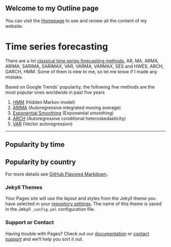 ## Welcome to my Outline page

You can visit the [Homepage](https://github.com/BIRAN/SAS_Visual_Forecasting) to see and review all the content of my website.

# Time series forecasting
There are a lot [classical time series forecasting methods](https://machinelearningmastery.com/time-series-forecasting-methods-in-python-cheat-sheet/), AR, MA, ARMA, ARIMA, SARIMA, SARIMAX, VAR, VARMA, VARMAX, SES and HWES, ARCH, GARCH, HMM. Some of them is new to me, so let me know if I made any mistake.

Based on Google Trends' popularity, the following five methods are the most popular ones worldwide in past five years
1. [HMM](https://biran.github.io/Google_Trends/hmm) (Hidden Markov model)
2. [ARIMA](https://biran.github.io/Google_Trends/arima) (Autoregressive integrated moving average)
3. [Exponential Smoothing](https://biran.github.io/Google_Trends/esm) (Exponential smoothing)
4. [ARCH](https://biran.github.io/Google_Trends/arch) (Autoregressive conditional heteroskedasticity)
5. [VAR](https://biran.github.io/Google_Trends/var) (Vector autoregression)


<hr size="10">
<h2>Popularity by time</h2>

<script type="text/javascript" src="https://ssl.gstatic.com/trends_nrtr/1845_RC03/embed_loader.js"></script> <script type="text/javascript"> trends.embed.renderExploreWidget("TIMESERIES", {"comparisonItem":[{"keyword":"/m/0p8wy","geo":"","time":"today 5-y"},{"keyword":"/m/056xc6","geo":"","time":"today 5-y"},{"keyword":"/m/0642vj","geo":"","time":"today 5-y"},{"keyword":"/m/02w9b0","geo":"","time":"today 5-y"},{"keyword":"/m/079bt_","geo":"","time":"today 5-y"}],"category":0,"property":""}, {"exploreQuery":"date=today%205-y&q=%2Fm%2F0p8wy,%2Fm%2F056xc6,%2Fm%2F0642vj,%2Fm%2F02w9b0,%2Fm%2F079bt_","guestPath":"https://trends.google.com:443/trends/embed/"}); </script> 

<h2>Popularity by country</h2>
<script type="text/javascript" src="https://ssl.gstatic.com/trends_nrtr/1845_RC03/embed_loader.js"></script> <script type="text/javascript"> trends.embed.renderExploreWidget("GEO_MAP", {"comparisonItem":[{"keyword":"/m/0p8wy","geo":"","time":"today 5-y"},{"keyword":"/m/056xc6","geo":"","time":"today 5-y"},{"keyword":"/m/0642vj","geo":"","time":"today 5-y"},{"keyword":"/m/02w9b0","geo":"","time":"today 5-y"},{"keyword":"/m/079bt_","geo":"","time":"today 5-y"}],"category":0,"property":""}, {"exploreQuery":"date=today%205-y&q=%2Fm%2F0p8wy,%2Fm%2F056xc6,%2Fm%2F0642vj,%2Fm%2F02w9b0,%2Fm%2F079bt_","guestPath":"https://trends.google.com:443/trends/embed/"}); </script> 


For more details see [GitHub Flavored Markdown](https://guides.github.com/features/mastering-markdown/).

### Jekyll Themes

Your Pages site will use the layout and styles from the Jekyll theme you have selected in your [repository settings](https://github.com/BIRAN/website/settings). The name of this theme is saved in the Jekyll `_config.yml` configuration file.

### Support or Contact

Having trouble with Pages? Check out our [documentation](https://help.github.com/categories/github-pages-basics/) or [contact support](https://github.com/contact) and we’ll help you sort it out.
